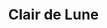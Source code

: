 ---
layout: product
product_id: 1419060740158
id: 1419060740158
title: Clair de Lune
body_html: >-
  <p>Taken in North Vancouver, BC shortly after the New Year in 2018.</p>

  <p>Taken from our old apartment in North Vancouver, this shot of the Lions Gate bridge lit up at night while a sea of rolling fog flows through, makes it so much more than just a photograph. There’s something so calming to this piece that almost tells a story all on its own.</p>

  <p> </p>
vendor: Connell McCarthy
product_type: Posters, Prints, & Visual Artwork
created_at: 2018-08-22T19:44:04-04:00
handle: clair-de-lune
updated_at: 2022-11-23T19:55:48-05:00
published_at: 2018-08-22T19:38:24-04:00
template_suffix: ""
status: active
published_scope: global
tags: aerial, Batch 01, bridge, city, fog, foggy, moon, night, Print
admin_graphql_api_id: gid://shopify/Product/1419060740158
variants:
  - product_id: 1419060740158
    id: 39574821011518
    title: 8x10" / Full Colour
    price: "35.00"
    sku: CM-PP-B1-03-XXS-FC
    position: 1
    inventory_policy: continue
    compare_at_price: null
    fulfillment_service: manual
    inventory_management: shopify
    option1: 8x10"
    option2: Full Colour
    option3: null
    created_at: 2021-08-30T12:30:41-04:00
    updated_at: 2022-02-07T15:24:45-05:00
    taxable: true
    barcode: ""
    grams: 208
    image_id: 6301648257086
    weight: 0.208
    weight_unit: kg
    inventory_item_id: 41669261197374
    inventory_quantity: 100
    old_inventory_quantity: 100
    requires_shipping: true
    admin_graphql_api_id: gid://shopify/ProductVariant/39574821011518
  - product_id: 1419060740158
    id: 39574821863486
    title: 8x10" / Black & White
    price: "35.00"
    sku: CM-PP-B1-03-XXS-BW
    position: 2
    inventory_policy: continue
    compare_at_price: null
    fulfillment_service: manual
    inventory_management: shopify
    option1: 8x10"
    option2: Black & White
    option3: null
    created_at: 2021-08-30T12:30:57-04:00
    updated_at: 2022-02-07T15:24:45-05:00
    taxable: true
    barcode: ""
    grams: 208
    image_id: 6301648224318
    weight: 0.208
    weight_unit: kg
    inventory_item_id: 41669262049342
    inventory_quantity: 100
    old_inventory_quantity: 100
    requires_shipping: true
    admin_graphql_api_id: gid://shopify/ProductVariant/39574821863486
  - product_id: 1419060740158
    id: 12375471390782
    title: 8.5x11" / Full Colour
    price: "35.00"
    sku: CM-PP-B1-03-XS-FC
    position: 3
    inventory_policy: continue
    compare_at_price: null
    fulfillment_service: manual
    inventory_management: shopify
    option1: 8.5x11"
    option2: Full Colour
    option3: null
    created_at: 2018-08-22T19:44:04-04:00
    updated_at: 2022-02-07T15:24:45-05:00
    taxable: true
    barcode: ""
    grams: 208
    image_id: 6301648257086
    weight: 0.208
    weight_unit: kg
    inventory_item_id: 12538704265278
    inventory_quantity: 98
    old_inventory_quantity: 98
    requires_shipping: true
    admin_graphql_api_id: gid://shopify/ProductVariant/12375471390782
  - product_id: 1419060740158
    id: 13495918035006
    title: 8.5x11" / Black & White
    price: "35.00"
    sku: CM-PP-B1-03-XS-BW
    position: 4
    inventory_policy: continue
    compare_at_price: null
    fulfillment_service: manual
    inventory_management: shopify
    option1: 8.5x11"
    option2: Black & White
    option3: null
    created_at: 2018-09-24T15:14:02-04:00
    updated_at: 2022-02-07T15:24:50-05:00
    taxable: true
    barcode: ""
    grams: 208
    image_id: 6301648224318
    weight: 0.208
    weight_unit: kg
    inventory_item_id: 12655287631934
    inventory_quantity: 100
    old_inventory_quantity: 100
    requires_shipping: true
    admin_graphql_api_id: gid://shopify/ProductVariant/13495918035006
  - product_id: 1419060740158
    id: 12375471423550
    title: 13x19" / Full Colour
    price: "40.00"
    sku: CM-PP-B1-03-S-FC
    position: 5
    inventory_policy: continue
    compare_at_price: null
    fulfillment_service: manual
    inventory_management: shopify
    option1: 13x19"
    option2: Full Colour
    option3: null
    created_at: 2018-08-22T19:44:04-04:00
    updated_at: 2022-02-07T15:24:50-05:00
    taxable: true
    barcode: ""
    grams: 208
    image_id: 6301648257086
    weight: 0.208
    weight_unit: kg
    inventory_item_id: 12538704298046
    inventory_quantity: 100
    old_inventory_quantity: 100
    requires_shipping: true
    admin_graphql_api_id: gid://shopify/ProductVariant/12375471423550
  - product_id: 1419060740158
    id: 13495918133310
    title: 13x19" / Black & White
    price: "40.00"
    sku: CM-PP-B1-03-S-BW
    position: 6
    inventory_policy: continue
    compare_at_price: null
    fulfillment_service: manual
    inventory_management: shopify
    option1: 13x19"
    option2: Black & White
    option3: null
    created_at: 2018-09-24T15:14:12-04:00
    updated_at: 2022-02-07T15:24:51-05:00
    taxable: true
    barcode: ""
    grams: 208
    image_id: 6301648224318
    weight: 0.208
    weight_unit: kg
    inventory_item_id: 12655287730238
    inventory_quantity: 101
    old_inventory_quantity: 101
    requires_shipping: true
    admin_graphql_api_id: gid://shopify/ProductVariant/13495918133310
  - product_id: 1419060740158
    id: 39574824419390
    title: 16x20" / Full Colour
    price: "50.00"
    sku: CM-PP-B1-03-M-FC
    position: 7
    inventory_policy: continue
    compare_at_price: null
    fulfillment_service: manual
    inventory_management: shopify
    option1: 16x20"
    option2: Full Colour
    option3: null
    created_at: 2021-08-30T12:31:47-04:00
    updated_at: 2022-02-07T15:24:50-05:00
    taxable: true
    barcode: ""
    grams: 208
    image_id: 6301648257086
    weight: 0.208
    weight_unit: kg
    inventory_item_id: 41669264605246
    inventory_quantity: 100
    old_inventory_quantity: 100
    requires_shipping: true
    admin_graphql_api_id: gid://shopify/ProductVariant/39574824419390
  - product_id: 1419060740158
    id: 39574825205822
    title: 16x20" / Black & White
    price: "50.00"
    sku: CM-PP-B1-03-M-BW
    position: 8
    inventory_policy: continue
    compare_at_price: null
    fulfillment_service: manual
    inventory_management: shopify
    option1: 16x20"
    option2: Black & White
    option3: null
    created_at: 2021-08-30T12:32:03-04:00
    updated_at: 2022-02-07T15:24:50-05:00
    taxable: true
    barcode: ""
    grams: 208
    image_id: 6301648224318
    weight: 0.208
    weight_unit: kg
    inventory_item_id: 41669265391678
    inventory_quantity: 100
    old_inventory_quantity: 100
    requires_shipping: true
    admin_graphql_api_id: gid://shopify/ProductVariant/39574825205822
  - product_id: 1419060740158
    id: 39574826582078
    title: 20x24" / Full Colour
    price: "60.00"
    sku: CM-PP-B1-03-L-FC
    position: 9
    inventory_policy: continue
    compare_at_price: null
    fulfillment_service: manual
    inventory_management: shopify
    option1: 20x24"
    option2: Full Colour
    option3: null
    created_at: 2021-08-30T12:32:27-04:00
    updated_at: 2022-02-07T15:24:55-05:00
    taxable: true
    barcode: ""
    grams: 208
    image_id: 6301648257086
    weight: 0.208
    weight_unit: kg
    inventory_item_id: 41669266767934
    inventory_quantity: 100
    old_inventory_quantity: 100
    requires_shipping: true
    admin_graphql_api_id: gid://shopify/ProductVariant/39574826582078
  - product_id: 1419060740158
    id: 39574827434046
    title: 20x24" / Black & White
    price: "60.00"
    sku: CM-PP-B1-03-L-BW
    position: 10
    inventory_policy: continue
    compare_at_price: null
    fulfillment_service: manual
    inventory_management: shopify
    option1: 20x24"
    option2: Black & White
    option3: null
    created_at: 2021-08-30T12:32:39-04:00
    updated_at: 2022-02-07T15:24:55-05:00
    taxable: true
    barcode: ""
    grams: 208
    image_id: 6301648224318
    weight: 0.208
    weight_unit: kg
    inventory_item_id: 41669267619902
    inventory_quantity: 100
    old_inventory_quantity: 100
    requires_shipping: true
    admin_graphql_api_id: gid://shopify/ProductVariant/39574827434046
  - product_id: 1419060740158
    id: 39574829531198
    title: 20x30" / Full Colour
    price: "70.00"
    sku: CM-PP-B1-03-XL-FC
    position: 11
    inventory_policy: continue
    compare_at_price: null
    fulfillment_service: manual
    inventory_management: shopify
    option1: 20x30"
    option2: Full Colour
    option3: null
    created_at: 2021-08-30T12:33:12-04:00
    updated_at: 2022-02-07T15:24:55-05:00
    taxable: true
    barcode: ""
    grams: 208
    image_id: 6301648257086
    weight: 0.208
    weight_unit: kg
    inventory_item_id: 41669269717054
    inventory_quantity: 100
    old_inventory_quantity: 100
    requires_shipping: true
    admin_graphql_api_id: gid://shopify/ProductVariant/39574829531198
  - product_id: 1419060740158
    id: 39574830284862
    title: 20x30" / Black & White
    price: "70.00"
    sku: CM-PP-B1-03-XL-BW
    position: 12
    inventory_policy: continue
    compare_at_price: null
    fulfillment_service: manual
    inventory_management: shopify
    option1: 20x30"
    option2: Black & White
    option3: null
    created_at: 2021-08-30T12:33:29-04:00
    updated_at: 2022-02-07T15:24:55-05:00
    taxable: true
    barcode: ""
    grams: 208
    image_id: 6301648224318
    weight: 0.208
    weight_unit: kg
    inventory_item_id: 41669270437950
    inventory_quantity: 100
    old_inventory_quantity: 100
    requires_shipping: true
    admin_graphql_api_id: gid://shopify/ProductVariant/39574830284862
  - product_id: 1419060740158
    id: 39574831693886
    title: 24x36" / Full Colour
    price: "90.00"
    sku: CM-PP-B1-03-XXL-FC
    position: 13
    inventory_policy: continue
    compare_at_price: null
    fulfillment_service: manual
    inventory_management: shopify
    option1: 24x36"
    option2: Full Colour
    option3: null
    created_at: 2021-08-30T12:33:57-04:00
    updated_at: 2022-02-07T15:24:55-05:00
    taxable: true
    barcode: ""
    grams: 208
    image_id: 6301648257086
    weight: 0.208
    weight_unit: kg
    inventory_item_id: 41669271879742
    inventory_quantity: 100
    old_inventory_quantity: 100
    requires_shipping: true
    admin_graphql_api_id: gid://shopify/ProductVariant/39574831693886
  - product_id: 1419060740158
    id: 39574832480318
    title: 24x36" / Black & White
    price: "90.00"
    sku: CM-PP-B1-03-XXL-BW
    position: 14
    inventory_policy: continue
    compare_at_price: null
    fulfillment_service: manual
    inventory_management: shopify
    option1: 24x36"
    option2: Black & White
    option3: null
    created_at: 2021-08-30T12:34:13-04:00
    updated_at: 2022-02-07T15:24:56-05:00
    taxable: true
    barcode: ""
    grams: 208
    image_id: 6301648224318
    weight: 0.208
    weight_unit: kg
    inventory_item_id: 41669272666174
    inventory_quantity: 100
    old_inventory_quantity: 100
    requires_shipping: true
    admin_graphql_api_id: gid://shopify/ProductVariant/39574832480318
  - product_id: 1419060740158
    id: 39574834413630
    title: 30x40" / Full Colour
    price: "100.00"
    sku: CM-PP-B1-03-XXXL-FC
    position: 15
    inventory_policy: continue
    compare_at_price: null
    fulfillment_service: manual
    inventory_management: shopify
    option1: 30x40"
    option2: Full Colour
    option3: null
    created_at: 2021-08-30T12:34:46-04:00
    updated_at: 2022-02-07T15:25:04-05:00
    taxable: true
    barcode: ""
    grams: 208
    image_id: 6301648257086
    weight: 0.208
    weight_unit: kg
    inventory_item_id: 41669274599486
    inventory_quantity: 100
    old_inventory_quantity: 100
    requires_shipping: true
    admin_graphql_api_id: gid://shopify/ProductVariant/39574834413630
  - product_id: 1419060740158
    id: 39574835298366
    title: 30x40" / Black & White
    price: "100.00"
    sku: CM-PP-B1-03-XXXL-BW
    position: 16
    inventory_policy: continue
    compare_at_price: null
    fulfillment_service: manual
    inventory_management: shopify
    option1: 30x40"
    option2: Black & White
    option3: null
    created_at: 2021-08-30T12:35:01-04:00
    updated_at: 2022-02-07T15:25:02-05:00
    taxable: true
    barcode: ""
    grams: 208
    image_id: 6301648224318
    weight: 0.208
    weight_unit: kg
    inventory_item_id: 41669275484222
    inventory_quantity: 100
    old_inventory_quantity: 100
    requires_shipping: true
    admin_graphql_api_id: gid://shopify/ProductVariant/39574835298366
options:
  - product_id: 1419060740158
    id: 1948193652798
    name: Size
    position: 1
    values:
      - 8x10"
      - 8.5x11"
      - 13x19"
      - 16x20"
      - 20x24"
      - 20x30"
      - 24x36"
      - 30x40"
  - product_id: 1419060740158
    id: 2010266075198
    name: Color
    position: 2
    values:
      - Full Colour
      - Black & White
images:
  - product_id: 1419060740158
    id: 6301648257086
    position: 1
    created_at: 2019-03-17T12:59:06-04:00
    updated_at: 2019-10-20T18:44:16-04:00
    alt: null
    width: 1000
    height: 1500
    src: https://cdn.shopify.com/s/files/1/1624/2355/products/CM---Clair-de-Lune-_Product-Mockup-2019.jpg?v=1571611456
    variant_ids:
      - 12375471390782
      - 12375471423550
      - 39574821011518
      - 39574824419390
      - 39574826582078
      - 39574829531198
      - 39574831693886
      - 39574834413630
    admin_graphql_api_id: gid://shopify/ProductImage/6301648257086
  - product_id: 1419060740158
    id: 6301648224318
    position: 2
    created_at: 2019-03-17T12:59:05-04:00
    updated_at: 2019-10-20T18:44:16-04:00
    alt: null
    width: 1000
    height: 1500
    src: https://cdn.shopify.com/s/files/1/1624/2355/products/CM---Clair-de-Lune-_Product-Mockup-2019_-B_W.jpg?v=1571611456
    variant_ids:
      - 13495918035006
      - 13495918133310
      - 39574821863486
      - 39574825205822
      - 39574827434046
      - 39574830284862
      - 39574832480318
      - 39574835298366
    admin_graphql_api_id: gid://shopify/ProductImage/6301648224318
  - product_id: 1419060740158
    id: 28222325588030
    position: 3
    created_at: 2021-05-03T10:40:21-04:00
    updated_at: 2021-05-03T10:40:21-04:00
    alt: null
    width: 2000
    height: 1800
    src: https://cdn.shopify.com/s/files/1/1624/2355/products/PAR0001.png?v=1620052821
    variant_ids: []
    admin_graphql_api_id: gid://shopify/ProductImage/28222325588030
  - product_id: 1419060740158
    id: 29846600908862
    position: 4
    created_at: 2022-11-23T19:55:48-05:00
    updated_at: 2022-11-23T19:55:48-05:00
    alt: null
    width: 1274
    height: 1923
    src: https://cdn.shopify.com/s/files/1/1624/2355/products/ClairdeLune.jpg?v=1669251348
    variant_ids: []
    admin_graphql_api_id: gid://shopify/ProductImage/29846600908862
image:
  product_id: 1419060740158
  id: 6301648257086
  position: 1
  created_at: 2019-03-17T12:59:06-04:00
  updated_at: 2019-10-20T18:44:16-04:00
  alt: null
  width: 1000
  height: 1500
  src: https://cdn.shopify.com/s/files/1/1624/2355/products/CM---Clair-de-Lune-_Product-Mockup-2019.jpg?v=1571611456
  variant_ids:
    - 12375471390782
    - 12375471423550
    - 39574821011518
    - 39574824419390
    - 39574826582078
    - 39574829531198
    - 39574831693886
    - 39574834413630
  admin_graphql_api_id: gid://shopify/ProductImage/6301648257086

---